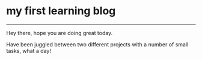 # my first learning blog
----
Hey there, hope you are doing great today.

Have been juggled between two different projects with a number of small tasks, what a day!

